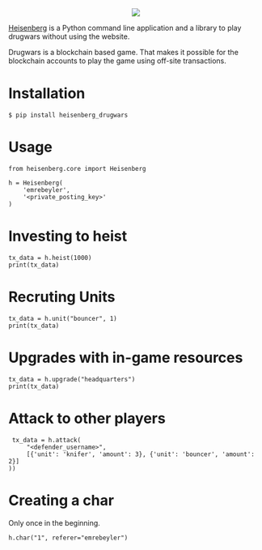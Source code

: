 <center><img src="https://i.postimg.cc/02fKKCFt/art-2968627-1920.jpg"></center>

[Heisenberg](https://github.com/emre/heisenberg) is a Python command line application and a library to play drugwars without using the website. 

Drugwars is a blockchain based game. That makes it possible for the blockchain accounts to play the game using off-site transactions. 

# Installation

```
$ pip install heisenberg_drugwars
```

# Usage

```
from heisenberg.core import Heisenberg

h = Heisenberg(
    'emrebeyler',
    '<private_posting_key>'
)
```

# Investing to heist

```
tx_data = h.heist(1000)
print(tx_data)
```

# Recruting Units

```
tx_data = h.unit("bouncer", 1)
print(tx_data)
```

# Upgrades with in-game resources

```
tx_data = h.upgrade("headquarters")
print(tx_data)
```

# Attack to other players

```
 tx_data = h.attack(
     "<defender_username>",
     [{'unit': 'knifer', 'amount': 3}, {'unit': 'bouncer', 'amount': 2}]
))
```

# Creating a char

Only once in the beginning.

```
h.char("1", referer="emrebeyler")
```

